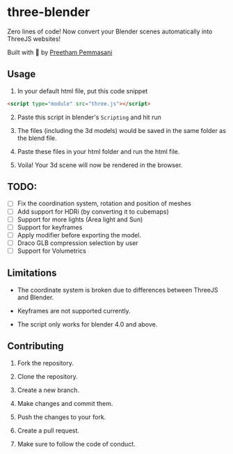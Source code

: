 # three-blender
Zero lines of code! Now convert your Blender scenes automatically into ThreeJS websites! 

Built with 💖 by [Preetham Pemmasani](https://github.com/ppmpreetham)

## Usage
1. In your default html file, put this code snippet 
```html
<script type="module" src="three.js"></script>
```
2. Paste this script in blender's `Scripting` and hit run

3. The files (including the 3d models) would be saved in the same folder as the blend file.

4. Paste these files in your html folder and run the html file.

5. Voila! Your 3d scene will now be rendered in the browser.

## TODO:
- [ ] Fix the coordination system, rotation and position of meshes
- [ ] Add support for HDRi (by converting it to cubemaps)
- [ ] Support for more lights (Area light and Sun)
- [ ] Support for keyframes
- [ ] Apply modifier before exporting the model.
- [ ] Draco GLB compression selection by user
- [ ] Support for Volumetrics

## Limitations

- The coordinate system is broken due to differences between ThreeJS and Blender.

- Keyframes are not supported currently.

- The script only works for blender 4.0 and above.

## Contributing
1. Fork the repository.

2. Clone the repository.

3. Create a new branch.

4. Make changes and commit them.

5. Push the changes to your fork.

6. Create a pull request.

7. Make sure to follow the code of conduct.